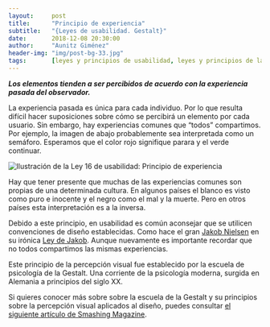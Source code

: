 ```yaml
---
layout:     post
title:      "Principio de experiencia"
subtitle:   "{Leyes de usabilidad. Gestalt}"
date:       2018-12-08 20:30:00
author:     "Aunitz Giménez"
header-img: "img/post-bg-33.jpg"
tags:       [leyes y principios de usabilidad, leyes y principios de la Gestalt]
---
```


<p><em><strong>Los elementos tienden a ser percibidos de acuerdo con la experiencia pasada del observador.</strong></em></p>

<p>La experiencia pasada es única para cada individuo. Por lo que resulta difícil hacer suposiciones sobre cómo se percibirá un elemento por cada usuario. Sin embargo, hay experiencias comunes que “todos” compartimos. Por ejemplo, la imagen de abajo probablemente sea interpretada como un semáforo. Esperamos que el color rojo signifique parara y el verde continuar.</p>

<p><img src="{{ site.baseurl }}/img/ley-16-principio-de-experiencia.png" alt="Ilustración de la Ley 16 de usabilidad: Principio de experiencia"></p>

<p>Hay que tener presente que muchas de las experiencias comunes son propias de una determinada cultura. En algunos países el blanco es visto como puro e inocente y el negro como el mal y la muerte. Pero en otros países esta interpretación es a la inversa.</p>

<p>Debido a este principio, en usabilidad es común aconsejar que se utilicen convenciones de diseño establecidas. Como hace el gran <a href="https://www.nngroup.com/people/jakob-nielsen/" target="_blank">Jakob Nielsen</a> en su irónica <a href="{{ site.baseurl }}{% post_url 2018-01-21-ley-03-ley-de-jakob %}">Ley de Jakob</a>. Aunque nuevamente es importante recordar que no todos compartimos las mismas experiencias.</p>

<p>Este principio de la percepción visual fue establecido por la escuela de psicología de la Gestalt. Una corriente de la psicología moderna, surgida en Alemania a principios del siglo XX.</p>

<p>Si quieres conocer más sobre sobre la escuela de la Gestalt y su principios sobre la percepción visual aplicados al diseño, puedes consultar <a href="https://www.smashingmagazine.com/2014/03/design-principles-visual-perception-and-the-principles-of-gestalt/" target="_blank">el siguiente artículo de Smashing Magazine</a>.</p>